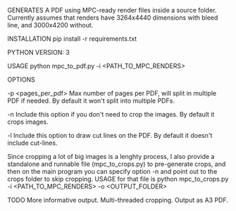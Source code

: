 GENERATES A PDF using MPC-ready render files inside a source folder.
Currently assumes that renders have 3264x4440 dimensions with bleed line, and 3000x4200 without.



INSTALLATION
pip install -r requirements.txt

PYTHON VERSION: 3

USAGE
python mpc_to_pdf.py -i <PATH_TO_MPC_RENDERS>

OPTIONS

-p <pages_per_pdf>  Max number of pages per PDF, will split in multiple PDF if needed. By default it won't split into multiple PDFs.

-n                  Include this option if you don't need to crop the images. By default it crops images.

-l                  Include this option to draw cut lines on the PDF. By default it doesn't include cut-lines.


Since cropping a lot of big images is a lenghty process, I also provide a standalone and runnable file (mpc_to_crops.py) to pre-generate crops, and then on the main program you can specify option -n and point out to the crops folder to skip cropping. USAGE for that file is python mpc_to_crops.py -i <PATH_TO_MPC_RENDERS> -o <OUTPUT_FOLDER>

TODO
More informative output.
Multi-threaded cropping.
Output as A3 PDF.
